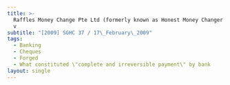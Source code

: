 ```yaml
---
title: >-
  Raffles Money Change Pte Ltd (formerly known as Honest Money Changer Pte Ltd)
  v
subtitle: "[2009] SGHC 37 / 17\_February\_2009"
tags:
  - Banking
  - Cheques
  - Forged
  - What constituted \"complete and irreversible payment\" by bank
layout: single
---
```


